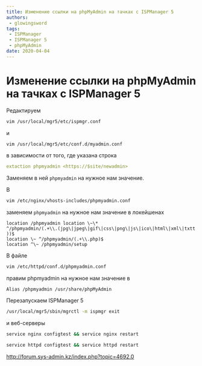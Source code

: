 ```yaml
---
title: Изменение ссылки на phpMyAdmin на тачках с ISPManager 5
authors: 
 - glowingsword
tags:
 - ISPManager
 - ISPManager 5
 - phpMyAdmin
date: 2020-04-04
---
```

# Изменение ссылки на phpMyAdmin на тачках с ISPManager 5
Редактируем

``` bash
vim /usr/local/mgr5/etc/ispmgr.conf 
```
и

``` bash
vim /usr/local/mgr5/etc/conf.d/myadmin.conf
```

в зависимости от того, где указана строка

``` yaml
extaction phpmyadmin <https://$site/newadmin>
```

Заменяем в ней `phpmyadmin` на нужное нам значение.

В 

``` bash
vim /etc/nginx/vhosts-includes/phpmyadmin.conf
```

заменяем `phpmyadmin` на нужное нам значение в локейшенах

``` nginx
location /phpmyadmin location \~\*
^/phpmyadmin/(.+\\.(jpg\|jpeg\|gif\|css\|png\|js\|ico\|html\|xml\|txtt
))$ 
location \~ ^/phpmyadmin/(.+\\.php)$ 
location ^\~ /phpmyadmin/setup
```

В файле

``` bash
vim /etc/httpd/conf.d/phpmyadmin.conf
```
правим phpmyadmin на нужное нам значение в
``` apacheconf
Alias /phpmyadmin /usr/share/phpMyAdmin
```

Перезапускаем ISPManager 5

``` bash
/usr/local/mgr5/sbin/mgrctl -m ispmgr exit
```
и веб-серверы

``` bash
service nginx configtest && service nginx restart 
```
``` bash
service httpd configtest && service httpd restart
```
<http://forum.sys-admin.kz/index.php?topic=4692.0>